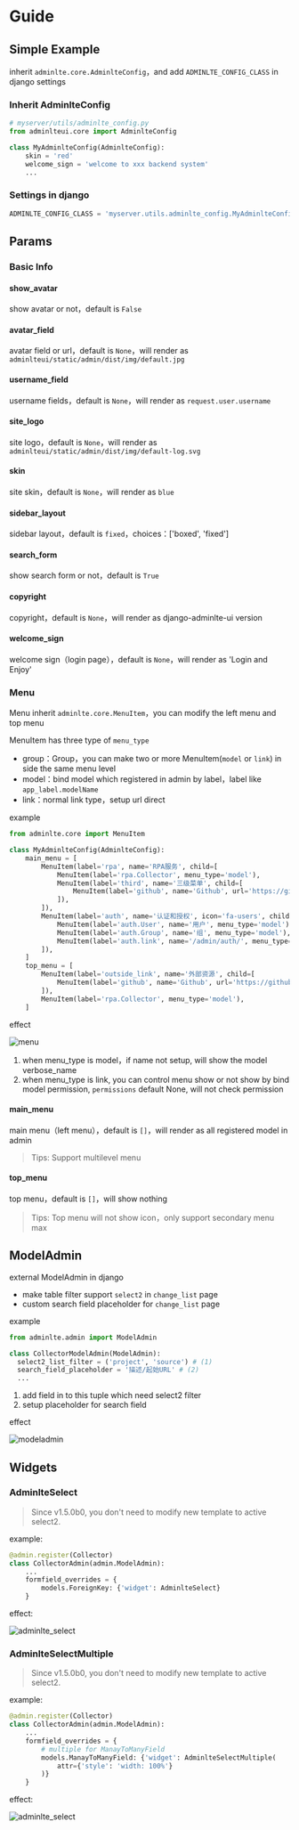 # Guide

## Simple Example
inherit `adminlte.core.AdminlteConfig`，and add `ADMINLTE_CONFIG_CLASS` in django settings
### Inherit AdminlteConfig
```python title='adminlte_config.py'
# myserver/utils/adminlte_config.py
from adminlteui.core import AdminlteConfig

class MyAdminlteConfig(AdminlteConfig):
    skin = 'red'
    welcome_sign = 'welcome to xxx backend system'
    ...
```
### Settings in django
```python title='settings.py'
ADMINLTE_CONFIG_CLASS = 'myserver.utils.adminlte_config.MyAdminlteConfig'
```

## Params
### Basic Info
#### show_avatar
show avatar or not，default is `False`
#### avatar_field
avatar field or url，default is `None`，will render as `adminlteui/static/admin/dist/img/default.jpg`
#### username_field
username fields，default is `None`，will render as `request.user.username`
#### site_logo
site logo，default is `None`，will render as `adminlteui/static/admin/dist/img/default-log.svg`
#### skin
site skin，default is `None`，will render as `blue`
#### sidebar_layout
sidebar layout，default is `fixed`，choices：['boxed', 'fixed']
#### search_form
show search form or not，default is `True`
#### copyright
copyright，default is `None`，will render as django-adminlte-ui version
#### welcome_sign
welcome sign（login page），default is `None`，will render as 'Login and Enjoy'
### Menu
Menu inherit `adminlte.core.MenuItem`，you can modify the left menu and top menu

MenuItem has three type of `menu_type`

- group：Group，you can make two or more MenuItem(`model` or `link`) in side the same menu level
- model：bind model which registered in admin by label，label like `app_label.modelName`
- link：normal link type，setup url direct

example
```python title='adminlte_config.py'
from adminlte.core import MenuItem

class MyAdminlteConfig(AdminlteConfig):
    main_menu = [
        MenuItem(label='rpa', name='RPA服务', child=[
            MenuItem(label='rpa.Collector', menu_type='model'),
            MenuItem(label='third', name='三级菜单', child=[
                MenuItem(label='github', name='Github', url='https://github.com/wuyue92tree', target_blank=True, menu_type='link'),
            ]),
        ]),
        MenuItem(label='auth', name='认证和授权', icon='fa-users', child=[
            MenuItem(label='auth.User', name='用户', menu_type='model'), # (1)
            MenuItem(label='auth.Group', name='组', menu_type='model'),
            MenuItem(label='auth.link', name='/admin/auth/', menu_type='link', permissions=['auth.view_user']), # (2)
        ]),
    ]
    top_menu = [
        MenuItem(label='outside_link', name='外部资源', child=[
            MenuItem(label='github', name='Github', url='https://github.com/wuyue92tree', target_blank=True, menu_type='link'),
        ]),
        MenuItem(label='rpa.Collector', menu_type='model'),
    ]
```

effect

![menu](../assets/images/menu.png)

1. when menu_type is model，if name not setup, will show the model verbose_name
2. when menu_type is link, you can control menu show or not show by bind model permission, `permissions` default None, will not check permission

#### main_menu
main menu（left menu），default is `[]`，will render as all registered model in admin
> Tips: Support multilevel menu
#### top_menu
top menu，default is `[]`，will show nothing
> Tips: Top menu will not show icon，only support secondary menu max

## ModelAdmin
external ModelAdmin in django

- make table filter support `select2` in `change_list` page
- custom search field placeholder for `change_list` page

example
```python title='admin.py'
from adminlte.admin import ModelAdmin

class CollectorModelAdmin(ModelAdmin):
  select2_list_filter = ('project', 'source') # (1)
  search_field_placeholder = '描述/起始URL' # (2)
  ...
```

1. add field in to this tuple which need select2 filter
2. setup placeholder for search field

effect

![modeladmin](../assets/images/modeladmin.png)

## Widgets

### AdminlteSelect

> Since v1.5.0b0, you don't need to modify new template to active select2.

example:
```python title='rpa/admin.py'
@admin.register(Collector)
class CollectorAdmin(admin.ModelAdmin):
    ...
    formfield_overrides = {
        models.ForeignKey: {'widget': AdminlteSelect}
    }
```
effect:

![adminlte_select](../assets/images/adminlte_select.png)

### AdminlteSelectMultiple

> Since v1.5.0b0, you don't need to modify new template to active select2.

example:
```python title='rpa/admin.py'
@admin.register(Collector)
class CollectorAdmin(admin.ModelAdmin):
    ...
    formfield_overrides = {
        # multiple for ManayToManyField
        models.ManayToManyField: {'widget': AdminlteSelectMultiple(
            attr={'style': 'width: 100%'}
        )}
    }
```
effect:

![adminlte_select](../assets/images/adminlte_select_multiple.png)
